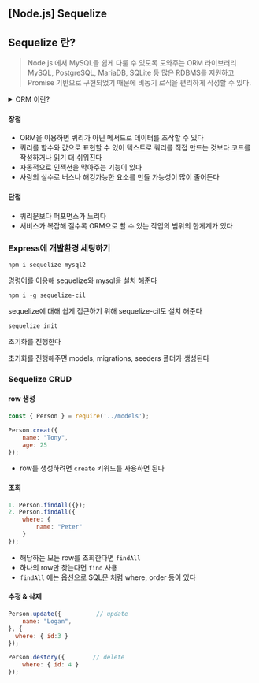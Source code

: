 ## [Node.js] Sequelize 

## Sequelize 란?
> Node.js 에서 MySQL을 쉽게 다룰 수 있도록 도와주는 ORM 라이브러리
MySQL, PostgreSQL, MariaDB, SQLite 등 많은 RDBMS를 지원하고 Promise 기반으로 구현되었기 때문에 비동기 로직을 편리하게 작성할 수 있다.

<details>
<summary>ORM 이란?</summary>
<div markdown="1">

```
ORM : Object-Relational Mapper
데이터베이스와 객체 지향 프로그래밍 언어간의 호환되지 않는 데이터를 변환하는 프로그래밍 기법.

객체 지향 프로그래밍은 클래스를 사용하고 관계형 데이터 베이스는 테이블을 사용한다.
여기서 객체 모델과 관게형 모델간의 불일치가 존재 하는데, 
이 객체간의 관계를 바탕으로 SQL을 자동으로 생성하여 불일치를 해결하는 것이 ORM이다
```

</div>
</details>


#### 장점
- ORM을 이용하면 쿼리가 아닌 메서드로 데이터를 조작할 수 있다
- 쿼리를 함수와 값으로 표현할 수 있어 텍스트로 쿼리를 직접 만드는 것보다 코드를 작성하거나 읽기 더 쉬워진다
- 자동적으로 인젝션을 막아주는 기능이 있다
- 사람의 실수로 버스나 해킹가능한 요소를 만들 가능성이 많이 줄어든다

#### 단점
- 쿼리문보다 퍼포먼스가 느리다
- 서비스가 복잡해 질수록 ORM으로 할 수 있는 작업의 범위의 한게계가 있다


### Express에 개발환경 세팅하기
```
npm i sequelize mysql2
```
명령어를 이용해 sequelize와 mysql을 설치 해준다

```
npm i -g sequelize-cil
```

sequelize에 대해 쉽게 접근하기 위해 sequelize-cil도 설치 해준다

```
sequelize init
```
초기화를 진행한다

초기화를 진행해주면 models, migrations, seeders 폴더가 생성된다



### Sequelize CRUD
#### row 생성
```javascript
const { Person } = require('../models');

Person.creat({
	name: "Tony",
	age: 25
});
```
- row를 생성하려면 `create` 키워드를 사용하면 된다

#### 조회
```javascript
1. Person.findAll({});
2. Person.findAll({
	where: {
    	name: "Peter"
    }
});
```
- 해당하는 모든 row를 조회한다면 `findAll`
- 하나의 row만 찾는다면 `find` 사용
- `findAll` 에는 옵션으로 SQL문 처럼 where, order 등이 있다

#### 수정 & 삭제
```javascript
Person.update({          // update
	name: "Logan",
}, {
  where: { id:3 }
});

Person.destory({		// delete
	where: { id: 4 }
});
```

